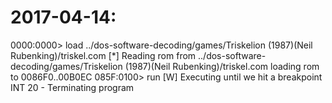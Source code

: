 # 2017-04-14:

0000:0000> load ../dos-software-decoding/games/Triskelion (1987)(Neil Rubenking)/triskel.com
[*] Reading rom from ../dos-software-decoding/games/Triskelion (1987)(Neil Rubenking)/triskel.com
loading rom to 0086F0..00B0EC
085F:0100> run
[W] Executing until we hit a breakpoint
INT 20 - Terminating program


